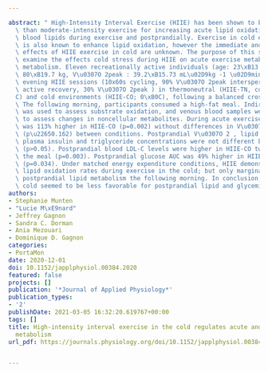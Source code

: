 ---
abstract: " High-Intensity Interval Exercise (HIIE) has been shown to be more effective\
  \ than moderate-intensity exercise for increasing acute lipid oxidation and lowering\
  \ blood lipids during exercise and postprandially. Exercise in cold environments\
  \ is also known to enhance lipid oxidation, however the immediate and long-term\
  \ effects of HIIE exercise in cold are unknown. The purpose of this study was to\
  \ examine the effects cold stress during HIIE on acute exercise metabolism and postprandial\
  \ metabolism. Eleven recreationally active individuals (age: 23\xB13 years, weight:\
  \ 80\xB19.7 kg, V\u0307O 2peak : 39.2\xB15.73 mL\u02D9kg -1 \u02D9min -1 ) performed\
  \ evening HIIE sessions (10x60s cycling, 90% V\u0307O 2peak interspersed with 90s\
  \ active recovery, 30% V\u0307O 2peak ) in thermoneutral (HIIE-TN, control; 21\xB0\
  C) and cold environments (HIIE-CO; 0\xB0C), following a balanced crossover design.\
  \ The following morning, participants consumed a high-fat meal. Indirect calorimetry\
  \ was used to assess substrate oxidation, and venous blood samples were obtained\
  \ to assess changes in noncellular metabolites. During acute exercise, lipid oxidation\
  \ was 113% higher in HIIE-CO (p=0.002) without differences in V\u0307O 2 and EE\
  \ (p\u22650.162) between conditions. Postprandial V\u0307O 2 , lipid and CHO oxidation,\
  \ plasma insulin and triglyceride concentrations were not different between conditions\
  \ (p>0.05). Postprandial blood LDL-C levels were higher in HIIE-CO two hours after\
  \ the meal (p=0.003). Postprandial glucose AUC was 49% higher in HIIE-CO vs HIIE-TN\
  \ (p=0.034). Under matched energy expenditure conditions, HIIE demonstrated higher\
  \ lipid oxidation rates during exercise in the cold; but only marginally influenced\
  \ postprandial lipid metabolism the following morning. In conclusion, HIIE in the\
  \ cold seemed to be less favorable for postprandial lipid and glycemic responses. "
authors:
- Stephanie Munten
- "Lucie M\xE9nard"
- Jeffrey Gagnon
- Sandra C. Dorman
- Ania Mezouari
- Dominique D. Gagnon
categories:
- PortaMon
date: 2020-12-01
doi: 10.1152/japplphysiol.00384.2020
featured: false
projects: []
publication: '*Journal of Applied Physiology*'
publication_types:
- '2'
publishDate: 2021-03-05 16:32:20.619767+00:00
tags: []
title: High-intensity interval exercise in the cold regulates acute and postprandial
  metabolism
url_pdf: https://journals.physiology.org/doi/10.1152/japplphysiol.00384.2020

---
